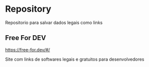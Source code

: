 # Repository
Repositorio para salvar dados legais como links 

## Free For DEV
https://free-for.dev/#/

Site com links de softwares legais e gratuitos para desenvolvedores
